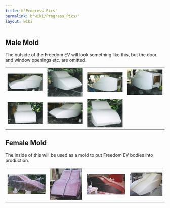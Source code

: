 ```yaml
---
title: b'Progress Pics'
permalink: b'wiki/Progress_Pics/'
layout: wiki
---
```


Male Mold
---------

The outside of the Freedom EV will look something like this, but the
door and window openings etc. are omitted.

|                                              |                                              |                                              |                                              |
|----------------------------------------------|----------------------------------------------|----------------------------------------------|----------------------------------------------|
| ![](Freedom_EV_-1.jpg "Freedom_EV_-1.jpg")   | ![](Freedom_EV_-_2.jpg "Freedom_EV_-_2.jpg") | ![](Freedom_EV_-_3.jpg "Freedom_EV_-_3.jpg") | ![](Freedom_EV_-_4.jpg "Freedom_EV_-_4.jpg") |
| ![](Freedom_EV_-_5.jpg "Freedom_EV_-_5.jpg") | ![](Freedom_EV_-_6.jpg "Freedom_EV_-_6.jpg") | ![](Freedom_EV_-_7.jpg "Freedom_EV_-_7.jpg") |                                              |

Female Mold
-----------

The inside of this will be used as a mold to put Freedom EV bodies into
production.

|                                                                                             |                                                                                  |                      |                                                 |
|---------------------------------------------------------------------------------------------|----------------------------------------------------------------------------------|----------------------|-------------------------------------------------|
| ![As it came back from the boat shop](Hr_R001-010.jpg "As it came back from the boat shop") | ![Splits in half down the middle](R001-011.jpg "Splits in half down the middle") | ![](Hr_R001-012.jpg) | ![Painted mold](Hr_R001-019.jpg "Painted mold") |
